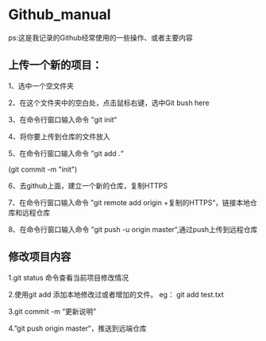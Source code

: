# Github_manual
ps:这是我记录的Github经常使用的一些操作、或者主要内容
## 上传一个新的项目：

1、选中一个空文件夹

2、在这个文件夹中的空白处，点击鼠标右键，选中Git bush here

3、在命令行窗口输入命令	”git init“

4、将你要上传到仓库的文件放入

5、在命令行窗口输入命令	”git add .“

(git commit -m "init")

6、去github上面，建立一个新的仓库，复制HTTPS

7、在命令行窗口输入命令	”git remote add origin +复制的HTTPS“，链接本地仓库和远程仓库

8、在命令行窗口输入命令	”git push -u origin master“,通过push上传到远程仓库

## 修改项目内容

1.git status 命令查看当前项目修改情况

2.使用git add 添加本地修改过或者增加的文件。 eg： git add test.txt

3.git commit -m “更新说明”

4.”git push origin master“，推送到远端仓库
